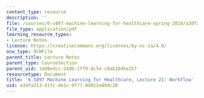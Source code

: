 ```yaml
---
content_type: resource
description: ''
file: /courses/6-s897-machine-learning-for-healthcare-spring-2019/a3dfa31341fcde1c9f778d012e804c28_MIT6_S897S19_lec21.pdf
file_type: application/pdf
learning_resource_types:
- Lecture Notes
license: https://creativecommons.org/licenses/by-nc-sa/4.0/
ocw_type: OCWFile
parent_title: Lecture Notes
parent_type: CourseSection
parent_uid: 1d48edcc-24db-1ff9-4c54-c8ab1045e257
resourcetype: Document
title: '6.S897 Machine Learning for Healthcare, Lecture 21: Workflow'
uid: a3dfa313-41fc-de1c-9f77-8d012e804c28
---
```

